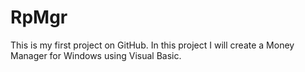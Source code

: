 # RpMgr
This is my first project on GitHub. In this project I will create a Money Manager for Windows using Visual Basic. 
